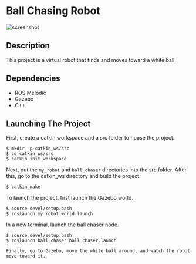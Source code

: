 # Ball Chasing Robot

![screenshot](https://user-images.githubusercontent.com/40965890/96025436-c0b5a380-0e1a-11eb-8e82-25951481f3f7.png)

## Description

This project is a virtual robot that finds and moves toward a white ball.

## Dependencies

  - ROS Melodic
  - Gazebo
  - C++
  
## Launching The Project

First, create a catkin workspace and a src folder to house the project.
```
$ mkdir -p catkin_ws/src
$ cd catkin_ws/src
$ catkin_init_workspace
```

Next, put the ```my_robot``` and ```ball_chaser``` directories into the src folder. After this, go to the catkin_ws directory and build the project.
```
$ catkin_make
```

To launch the project, first launch the Gazebo world.
```
$ source devel/setup.bash
$ roslaunch my_robot world.launch
```

In a new terminal, launch the ball chaser node.
```
$ source devel/setup.bash
$ roslaunch ball_chaser ball_chaser.launch

Finally, go to Gazebo, move the white ball around, and watch the robot move toward it.
